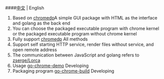 ####[中文](README.md) | English

1. Based on [chromedp](https://github.com/chromedp/chromedp )A simple GUI package with HTML as the interface and golang as the back end
2. You can choose the packaged executable program with chrome kernel or the packaged executable program without chrome kernel
3. Fully support [chromedp](https://github.com/chromedp/chromedp) All methods
4. Support self starting HTTP service, render files without service, and open remote address
5. The communication between JavaScript and golang refers to [zserge/Lorca](https://github.com/zserge/lorca )
6. Usage [go-chrome-demo](https://github.com/mygithub-hang/go-chrome-demo) Developing
7. Packaging program [go-chrome-build](https://github.com/mygithub-hang/go-chrome-build) Developing